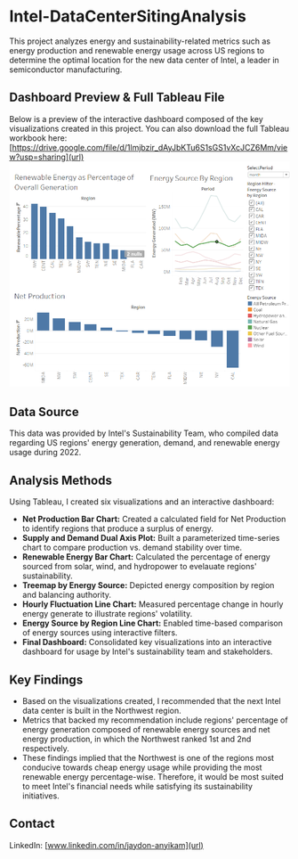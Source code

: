 # Intel-DataCenterSitingAnalysis

This project analyzes energy and sustainability-related metrics such as energy production and renewable energy usage across US regions to determine the optimal location for the new data center of Intel, a leader in semiconductor manufacturing.

## Dashboard Preview & Full Tableau File
Below is a preview of the interactive dashboard composed of the key visualizations created in this project. You can also download the full Tableau workbook here:
[https://drive.google.com/file/d/1lmjbzir_dAyJbKTu6S1sGS1vXcJCZ6Mm/view?usp=sharing](url)
![Intel Dashboard Preview](Intel-Dashboard-Preview.png)

## Data Source

This data was provided by Intel's Sustainability Team, who compiled data regarding US regions' energy generation, demand, and renewable energy usage during 2022.

## Analysis Methods

Using Tableau, I created six visualizations and an interactive dashboard:
- **Net Production Bar Chart:** Created a calculated field for Net Production to identify regions that produce a surplus of energy.
- **Supply and Demand Dual Axis Plot:** Built a parameterized time-series chart to compare production vs. demand stability over time.
- **Renewable Energy Bar Chart:** Calculated the percentage of energy sourced from solar, wind, and hydropower to evelauate regions' sustainability.
- **Treemap by Energy Source:** Depicted energy composition by region and balancing authority.
- **Hourly Fluctuation Line Chart:** Measured percentage change in hourly energy generate to illustrate regions' volatility.
- **Energy Source by Region Line Chart:** Enabled time-based comparison of energy sources using interactive filters.
- **Final Dashboard:** Consolidated key visualizations into an interactive dashboard for usage by Intel's sustainability team and stakeholders.

## Key Findings

- Based on the visualizations created, I recommended that the next Intel data center is built in the Northwest region.
- Metrics that backed my recommendation include regions' percentage of energy generation composed of renewable energy sources and net energy production, in which the Northwest ranked 1st and 2nd respectively.
- These findings implied that the Northwest is one of the regions most conducive towards cheap energy usage while providing the most renewable energy percentage-wise. Therefore, it would be most suited to meet Intel's financial needs while satisfying its sustainability initiatives.

## Contact

LinkedIn: [www.linkedin.com/in/jaydon-anyikam](url)
